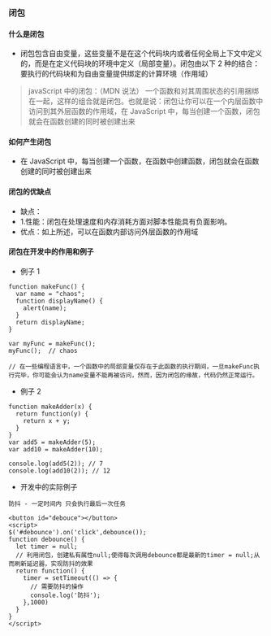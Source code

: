### 闭包

#### 什么是闭包

- 闭包包含自由变量，这些变量不是在这个代码块内或者任何全局上下文中定义的，而是在定义代码块的环境中定义（局部变量）。闭包由以下 2 种的结合：要执行的代码块和为自由变量提供绑定的计算环境（作用域）

> javaScript 中的闭包：（MDN 说法）
> 一个函数和对其周围状态的引用捆绑在一起，这样的组合就是闭包。也就是说：闭包让你可以在一个内层函数中访问到其外层函数的作用域，在 JavaScript 中，每当创建一个函数，闭包就会在函数创建的同时被创建出来

#### 如何产生闭包

- 在 JavaScript 中，每当创建一个函数，在函数中创建函数，闭包就会在函数创建的同时被创建出来

#### 闭包的优缺点

- 缺点：
- 1.性能：闭包在处理速度和内存消耗方面对脚本性能具有负面影响。
- 优点：如上所述，可以在函数内部访问外层函数的作用域

#### 闭包在开发中的作用和例子

- 例子 1

```
function makeFunc() {
  var name = "chaos";
  function displayName() {
    alert(name);
  }
  return displayName;
}

var myFunc = makeFunc();
myFunc();  // chaos

// 在一些编程语言中，一个函数中的局部变量仅存在于此函数的执行期间，一旦makeFunc执行完毕，你可能会认为name变量不能再被访问，然而，因为闭包的缘故，代码仍然正常运行。
```

- 例子 2

```
function makeAdder(x) {
  return function(y) {
    return x + y;
  }
}
var add5 = makeAdder(5);
var add10 = makeAdder(10);

console.log(add5(2)); // 7
console.log(add10(2)); // 12

```

- 开发中的实际例子

```
防抖 - 一定时间内 只会执行最后一次任务

<button id="debouce"></button>
<script>
$('#debounce').on('click',debounce());
function debounce() {
  let timer = null;
  // 利用闭包，创建私有属性null;使得每次调用debounce都是最新的timer = null;从而刷新延迟器，实现防抖的效果
  return function() {
    timer = setTimeout(() => {
      // 需要防抖的操作
      console.log('防抖');
    },1000)
  }
}
</script>
```
